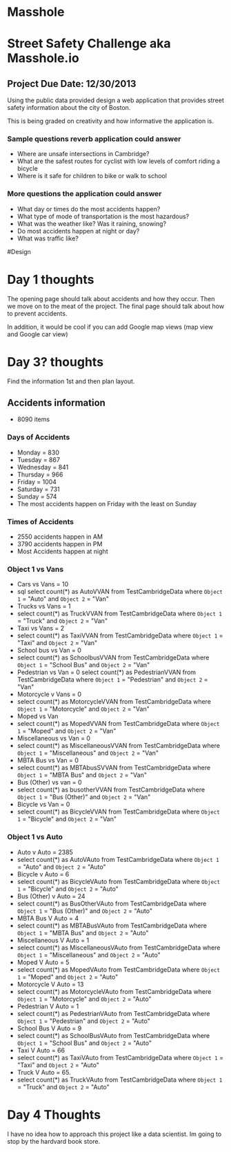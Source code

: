 Masshole
===========

# Street Safety Challenge aka Masshole.io
## Project Due Date: 12/30/2013

Using the public data provided design a web application that provides street safety information about the city of Boston.

This is being graded on creativity and how informative the application is.

### Sample questions reverb application could answer
* Where are unsafe intersections in Cambridge?
* What are the safest routes for cyclist with low levels of comfort riding a bicycle
* Where is it safe for children to bike or walk  to school

### More questions the application could answer
* What day or times do the most accidents happen?
* What type of mode of transportation is the most hazardous?
* What was the weather like? Was it raining, snowing?
* Do most accidents happen at night or day?
* What was traffic like?

#Design


# Day 1 thoughts

The opening page should talk about accidents and how they occur. Then we move on to the meat of the project. The final page should talk about how to prevent  accidents.

In addition, it would be cool if you can add Google map views (map view and Google car view)

# Day 3? thoughts
 Find the information 1st and then plan layout.
## Accidents information
* 8090 items

### Days of Accidents
* Monday = 830
* Tuesday = 867
* Wednesday = 841
* Thursday = 966
* Friday = 1004
* Saturday = 731
* Sunday = 574
* The most accidents happen on Friday with the least on Sunday

### Times of Accidents
* 2550 accidents happen in AM
* 3790 accidents happen in PM
* Most Accidents happen at night

### Object 1 vs Vans
* Cars vs Vans = 10
* sql select count(*) as AutoVVAN from TestCambridgeData
where `Object 1` = "Auto" and `Object 2` = "Van"
* Trucks vs Vans = 1
* select count(*) as TruckVVAN from TestCambridgeData
where `Object 1` = "Truck" and `Object 2` = "Van"
* Taxi vs Vans = 2
* select count(*) as TaxiVVAN from TestCambridgeData
where `Object 1` = "Taxi" and `Object 2` = "Van"
* School bus vs Van = 0
* select count(*) as SchoolbusVVAN from TestCambridgeData
where `Object 1` = "School Bus" and `Object 2` = "Van"
* Pedestrian vs Van = 0
select count(*) as PedestrianVVAN from TestCambridgeData
where `Object 1` = "Pedestrian" and `Object 2` = "Van"
* Motorcycle v Vans = 0
* select count(*) as MotorcycleVVAN from TestCambridgeData
where `Object 1` = "Motorcycle" and `Object 2` = "Van"
* Moped vs Van
* select count(*) as MopedVVAN from TestCambridgeData
where `Object 1` = "Moped" and `Object 2` = "Van"
* Miscellaneous vs Van = 0
* select count(*) as MiscellaneousVVAN from TestCambridgeData
where `Object 1` = "Miscellaneous" and `Object 2` = "Van"
* MBTA Bus vs Van = 0
* select count(*) as MBTAbusSVVAN from TestCambridgeData
where `Object 1` = "MBTA Bus" and `Object 2` = "Van"
* Bus (Other) vs van = 0
* select count(*) as busotherVVAN from TestCambridgeData
where `Object 1` = "Bus (Other)" and `Object 2` = "Van"
* Bicycle vs Van = 0
* select count(*) as BicycleVVAN from TestCambridgeData
where `Object 1` = "Bicycle" and `Object 2` = "Van"

### Object 1 vs Auto
* Auto v Auto = 2385
* select count(*) as AutoVAuto from TestCambridgeData
where `Object 1` = "Auto" and `Object 2` = "Auto"
* Bicycle v Auto = 6
*  select count(*) as BicycleVAuto from TestCambridgeData
where `Object 1` = "Bicycle" and `Object 2` = "Auto"
* Bus (Other) v Auto = 24
*  select count(*) as BusOtherVAuto from TestCambridgeData
where `Object 1` = "Bus (Other)" and `Object 2` = "Auto"
* MBTA Bus V Auto = 4
*  select count(*) as MBTABusVAuto from TestCambridgeData
where `Object 1` = "MBTA Bus" and `Object 2` = "Auto"
* Miscellaneous V Auto = 1
* select count(*) as MiscellaneousVAuto from TestCambridgeData
where `Object 1` = "Miscellaneous" and `Object 2` = "Auto"
* Moped V Auto = 5
*  select count(*) as MopedVAuto from TestCambridgeData
where `Object 1` = "Moped" and `Object 2` = "Auto"
* Motorcycle V Auto = 13
* select count(*) as MotorcycleVAuto from TestCambridgeData
where `Object 1` = "Motorcycle" and `Object 2` = "Auto"
* Pedestrian V Auto = 1
*  select count(*) as PedestrianVAuto from TestCambridgeData
where `Object 1` = "Pedestrian" and `Object 2` = "Auto"
* School Bus V Auto = 9
* select count(*) as SchoolBusVAuto from TestCambridgeData
where `Object 1` = "School Bus" and `Object 2` = "Auto"
* Taxi V Auto = 66
* select count(*) as TaxiVAuto from TestCambridgeData
where `Object 1` = "Taxi" and `Object 2` = "Auto"
* Truck V Auto = 65. 
*  select count(*) as TruckVAuto from TestCambridgeData
where `Object 1` = "Truck" and `Object 2` = "Auto"



# Day 4 Thoughts
I have no idea how to approach this project like a data scientist. Im going to stop by the hardvard book store.
